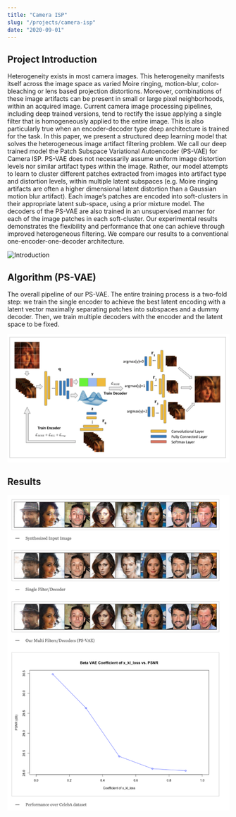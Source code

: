 ```yaml
---
title: "Camera ISP"
slug: "/projects/camera-isp"
date: "2020-09-01"
---
```


## Project Introduction

Heterogeneity exists in most camera images. This heterogeneity manifests itself across the image space as varied Moire ringing, motion-blur, color-bleaching or lens based projection distortions. Moreover, combinations of these image artifacts can be present in small or large pixel neighborhoods, within an acquired image. Current camera image processing pipelines, including deep trained versions, tend to rectify the issue applying a single filter that is homogeneously applied to the entire image. This is also particularly true when an encoder-decoder type deep architecture is trained for the task. In this paper, we present a structured deep learning model that solves the heterogeneous image artifact filtering problem. We call our deep trained model the Patch Subspace Variational Autoencoder (PS-VAE) for Camera ISP. PS-VAE does not necessarily assume uniform image distortion levels nor similar artifact types within the image. Rather, our model attempts to learn to cluster different patches extracted from images into artifact type and distortion levels, within multiple latent subspaces (e.g. Moire ringing artifacts are often a higher dimensional latent distortion than a Gaussian motion blur artifact). Each image’s patches are encoded into soft-clusters in their appropriate latent sub-space, using a prior mixture model. The decoders of the PS-VAE are also trained in an unsupervised manner for each of the image patches in each soft-cluster. Our experimental results demonstrates the flexibility and performance that one can achieve through improved heterogeneous filtering. We compare our results to a conventional one-encoder-one-decoder architecture.

![Introduction](./camera_isp/image0.png)

## Algorithm (PS-VAE)

The overall pipeline of our PS-VAE. The entire training process is a two-fold step: we train the single encoder to achieve the best latent encoding with a latent vector maximally separating patches into subspaces and a dummy decoder. Then, we train multiple decoders with the encoder and the latent space to be fixed.

![Algorithm](./image1.png)

## Results

![Results](./image2.png)
